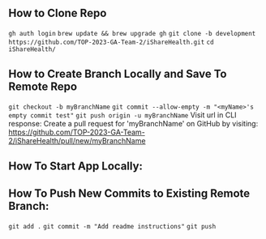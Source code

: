 ## How to Clone Repo
`gh auth login`
`brew update && brew upgrade gh`
`git clone -b development https://github.com/TOP-2023-GA-Team-2/iShareHealth.git`
`cd iShareHealth/`

## How to Create Branch Locally and Save To Remote Repo
`git checkout -b myBranchName`
`git commit --allow-empty -m "<myName>'s empty commit test"`
`git push origin -u myBranchName`
Visit url in CLI response:
Create a pull request for 'myBranchName' on GitHub by visiting: https://github.com/TOP-2023-GA-Team-2/iShareHealth/pull/new/myBranchName

## How To Start App Locally:

## How To Push New Commits to Existing Remote Branch:
`git add .`
`git commit -m "Add readme instructions"`
`git push` 
